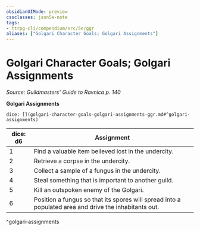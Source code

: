 ```yaml
---
obsidianUIMode: preview
cssclasses: json5e-note
tags:
- ttrpg-cli/compendium/src/5e/ggr
aliases: ["Golgari Character Goals; Golgari Assignments"]
---
```

# Golgari Character Goals; Golgari Assignments
*Source: Guildmasters' Guide to Ravnica p. 140* 

**Golgari Assignments**

`dice: [](golgari-character-goals-golgari-assignments-ggr.md#^golgari-assignments)`

| dice: d6 | Assignment |
|----------|------------|
| 1 | Find a valuable item believed lost in the undercity. |
| 2 | Retrieve a corpse in the undercity. |
| 3 | Collect a sample of a fungus in the undercity. |
| 4 | Steal something that is important to another guild. |
| 5 | Kill an outspoken enemy of the Golgari. |
| 6 | Position a fungus so that its spores will spread into a populated area and drive the inhabitants out. |
^golgari-assignments